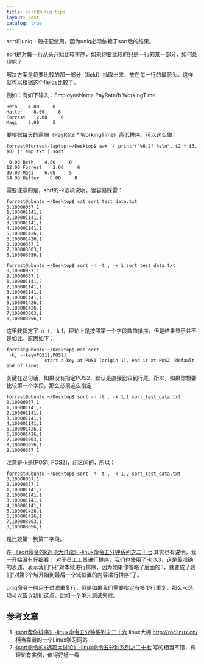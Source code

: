 ```yaml
---
title: sort和uniq tips
layout: post
catalog: true
---
```


sort和uniq一般搭配使用，因为uniq必须依赖于sort后的结果。

sort是对每一行从头开始比较排序，如果你要比较的只是一行的某一部分，如何处理呢？

解决方案是将要比较的那一部分（field）抽取出来，放在每一行的最前头。这样就可以根据这个fields比较了。

例如：有如下输入：EmployeeName   PayRate/h  WorkingTime

	Beth    4.00     0
	Hatter    8.00     8
	Forrest    2.00     6
	Magi    6.00     5

要根据每天的薪酬（PayRate * WorkingTime）高低排序。可以这么做：

	forrest@forrest-laptop:~/Desktop$ awk '{ printf("%6.2f %s\n", $2 * $3, $0) }' emp.txt | sort

	 0.00 Beth    4.00     0
	12.00 Forrest    2.00     6
	30.00 Magi    6.00     5
	64.00 Hatter    8.00     8

需要注意的是，sort的-k选项说明，很容易踩雷：

	forrest@ubuntu:~/Desktop$ cat sort_test_data.txt 
	0,10000057,1
	1,100001141,2
	2,100001141,1
	3,100001141,1
	4,100001141,1
	5,100001426,1
	6,100001426,1
	9,10000357,1
	7,100003003,1
	8,100003056,1

	forrest@ubuntu:~/Desktop$ sort -n -t , -k 1 sort_test_data.txt 
	0,10000057,1
	9,10000357,1
	1,100001141,2
	2,100001141,1
	3,100001141,1
	4,100001141,1
	5,100001426,1
	6,100001426,1
	7,100003003,1
	8,100003056,1

这里我指定了-n -t , -k 1，理论上是按照第一个字段数值排序，但是结果显示并不是如此。原因如下：

	forrest@ubuntu:~/Desktop$ man sort
	 -k, --key=POS1[,POS2]
	              start a key at POS1 (origin 1), end it at POS2 (default end of line)

关键在这句话，如果没有指定POS2，默认是直接比较到行尾。所以，如果你想要比较第一个字段，那么必须这么指定：

	forrest@ubuntu:~/Desktop$ sort -n -t , -k 1,1 sort_test_data.txt 
	0,10000057,1
	1,100001141,2
	2,100001141,1
	3,100001141,1
	4,100001141,1
	5,100001426,1
	6,100001426,1
	7,100003003,1
	8,100003056,1
	9,10000357,1

注意是-k是[POS1, POS2]，闭区间的，所以：

	forrest@ubuntu:~/Desktop$ sort -n -t , -k 1,2 sort_test_data.txt 
	0,10000057,1
	9,10000357,1
	1,100001141,2
	2,100001141,1
	3,100001141,1
	4,100001141,1
	5,100001426,1
	6,100001426,1
	7,100003003,1
	8,100003056,1

是比较第一到第二字段。

在 [《sort命令的k选项大讨论》-linux命令五分钟系列之二十七](http://roclinux.cn/?p=1472) 其实也有说明，我一开始没有仔细看：
对于员工工资进行排序，我们也使用了-k 3,3，这是最准确的表述，表示我们“只”对本域进行排序，因为如果你省略了后面的3，就变成了我们“对第3个域开始到最后一个域位置的内容进行排序”了。

uniq命令一般用于过滤重复行，但是如果我们需要指定有多少行重复，那么-c选项可以告诉我们这点。比如一个单元测试失败。


参考文章
--------

1. [《sort帮你排序》-linux命令五分钟系列之二十六](http://roclinux.cn/?p=1350) linux大棚 http://roclinux.cn/ 相当靠谱的一个Linux学习网站 
2. [《sort命令的k选项大讨论》-linux命令五分钟系列之二十七](http://roclinux.cn/?p=1472) 写的相当不错，有理论有实例，值得好好一看
